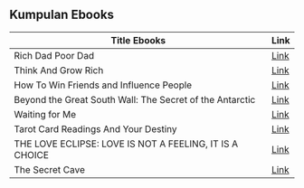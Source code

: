 ## Kumpulan Ebooks

Title Ebooks | Link
------------ | -------------
Rich Dad Poor Dad | [Link](https://www.pdfdrive.com/rich-dad-poor-dad-e136494023.html)
Think And Grow Rich | [Link](https://www.pdfdrive.com/think-and-grow-rich-e19596336.html)
How To Win Friends and Influence People | [Link](https://www.pdfdrive.com/how-to-win-friends-and-influence-people-e176018081.html)
Beyond the Great South Wall: The Secret of the Antarctic | [Link](https://www.free-ebooks.net/sci-fi-fantasy/Beyond-the-Great-South-Wall-The-Secret-of-the-Antarctic)
Waiting for Me | [Link](https://www.free-ebooks.net/romance/Waiting-for-Me)
Tarot Card Readings And Your Destiny | [Link](https://www.free-ebooks.net/body-spirit/Tarot-Card-Readings-And-Your-Destiny)
THE LOVE ECLIPSE: LOVE IS NOT A FEELING, IT IS A CHOICE | [Link](https://www.free-ebooks.net/romance/THE-LOVE-ECLIPSE-LOVE-IS-NOT-A-FEELING-IT-IS-A-CHOICE)
The Secret Cave | [Link](https://www.free-ebooks.net/sci-fi-fantasy/The-Secret-Cave)
